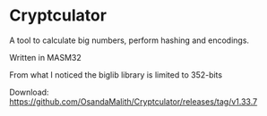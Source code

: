 # Cryptculator
A tool to calculate big numbers, perform hashing and encodings. 

Written in MASM32

From what I noticed the biglib library is limited to 352-bits

Download:
https://github.com/OsandaMalith/Cryptculator/releases/tag/v1.33.7
